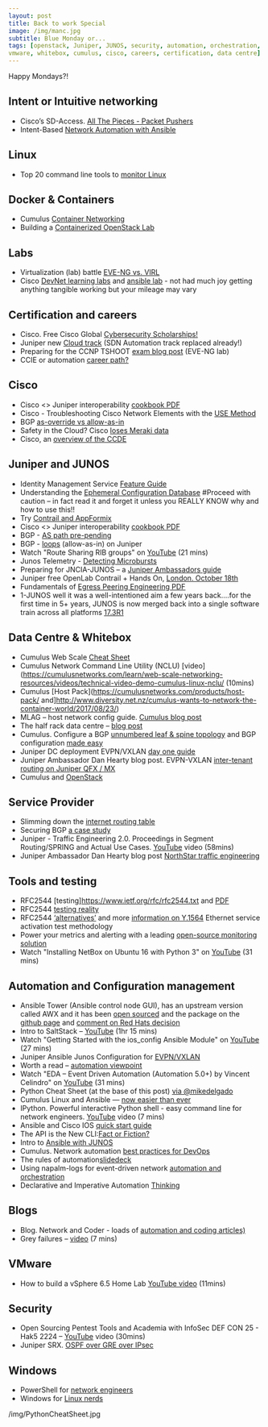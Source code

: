 ```yaml
---
layout: post
title: Back to work Special
image: /img/manc.jpg
subtitle: Blue Monday or...
tags: [openstack, Juniper, JUNOS, security, automation, orchestration, intent, linux, docker, containers, labs, eve-ng, 
vmware, whitebox, cumulus, cisco, careers, certification, data centre]
---
```

Happy Mondays?!

## Intent or Intuitive networking

* Cisco’s SD-Access. [All The Pieces - Packet Pushers](http://packetpushers.net/ciscos-sd-access-pieces/)
* Intent-Based [Network Automation with Ansible](http://jedelman.com/home/intent-based-network-automation-with-ansible/)


## Linux

* Top 20 command line tools to [monitor Linux](https://www.tecmint.com/command-line-tools-to-monitor-linux-performance/)


## Docker & Containers

* Cumulus [Container Networking](https://cumulusnetworks.com/learn/web-scale-networking-resources/validated-design-guides/Validated-Design-Guide-Container-Networking-Addressing-Routing-Domain/)
* Building a [Containerized OpenStack Lab](http://networkop.co.uk/blog/2017/09/08/os-lab-docker/)


## Labs

* Virtualization (lab) battle [EVE-NG vs. VIRL](https://www.802101.com/virtualization-battle-eve-ng-vs-virl/)
* Cisco [DevNet learning labs](https://learninglabs.cisco.com/) and [ansible lab](https://learninglabs.cisco.com/modules/sdx-ansible-intro) - not had much joy getting anything tangible working but your mileage may vary


## Certification and careers

* Cisco. Free Cisco Global [Cybersecurity Scholarships!](https://mkto.cisco.com/security-scholarship)
* Juniper new [Cloud track](https://www.juniper.net/uk/en/training/certification/news/2017/20170908-sdn-automation-track-replacement/) (SDN Automation track replaced already!)
* Preparing for the CCNP TSHOOT [exam blog post](https://www.lab-time.it/2017/09/04/preparing-for-the-ccnp-tshoot-exam/) (EVE-NG lab)
* CCIE or automation [career path?](https://networkerandcoder.wordpress.com/2017/07/25/ccie-vs-network-automation/)


## Cisco

* Cisco <> Juniper interoperability [cookbook PDF](http://networktest.com/jnpriop/cookbook.pdf)
* Cisco - Troubleshooting Cisco Network Elements with the [USE Method](https://www.packetmischief.ca/troubleshooting-cisco-network-elements-with-the-use-method/)
* BGP [as-override vs allow-as-in](https://ccieblog.co.uk/bgp/bgp-as-override-vs-allow-as-in)
* Safety in the Cloud? Cisco [loses Meraki data](https://www.theregister.co.uk/2017/08/06/cisco_meraki_data_loss/)
* Cisco, an [overview of the CCDE](https://zigbits.tech/zndp-010-an-overview-of-the-cisco-certified-design-expert-ccde-certification-with-jeremy-filliben/)


## Juniper and JUNOS

* Identity Management Service [Feature Guide](https://www.juniper.net/documentation/en_US/jims1.0.0/information-products/pathway-pages/feature-guide/jims-guide.html)
* Understanding the [Ephemeral Configuration Database](https://www.juniper.net/documentation/en_US/junos/topics/concept/ephemeral-configuration-database-overview.html) #Proceed with caution – in fact read it and forget it unless you REALLY KNOW why and how to use this!!
* Try [Contrail and AppFormix](http://www.juniper.net/us/en/cloud-software/trial/)
* Cisco <> Juniper interoperability [cookbook PDF](http://networktest.com/jnpriop/cookbook.pdf)
* BGP - [AS path pre-pending](https://orhanergun.net/2016/06/bgp-path-path-prepending/)
* BGP - [loops](http://www.juniper.net/documentation/en_US/junos11.4/topics/reference/configuration-statement/loops-edit-protocols-bgp-family.html) (allow-as-in) on Juniper
* Watch "Route Sharing RIB groups" on [YouTube](https://youtu.be/JT7rwWM8Yn8) (21 mins)
* Junos Telemetry - [Detecting Microbursts](http://forums.juniper.net/t5/Automation-Programmability/Junos-Telemetry-Detecting-Microbursts/ba-p/311225)
* Preparing for JNCIA-JUNOS – a [Juniper Ambassadors guide](http://puluka.com/home/networking/junos/preparing-for-jncia-junos/)
* Juniper free OpenLab Contrail + Hands On, [London. October 18th](https://learningportal.juniper.net/juniper/user_activity_schedule_info.aspx?id=139433&activity=7150)
* Fundamentals of [Egress Peering Engineering PDF](http://www.juniper.net/documentation/en_US/release-independent/solutions/information-products/pathway-pages/epe-fundamentals.pdf)
* 1-JUNOS well it was a well-intentioned aim a few years back....for the first time in 5+ years, JUNOS is now merged back into a single software train across all platforms [17.3R1](http://www.juniper.net/documentation/en_US/junos/information-products/topic-collections/release-notes/17.3/jd0e127.html)


## Data Centre & Whitebox

* Cumulus Web Scale [Cheat Sheet](http://go.cumulusnetworks.com/e/32472/rking-terminology-cheat-sheet-/94mndn/553030751)
* Cumulus Network Command Line Utility (NCLU) [video](https://cumulusnetworks.com/learn/web-scale-networking-resources/videos/technical-video-demo-cumulus-linux-nclu/ (10mins)
* Cumulus [Host Pack](https://cumulusnetworks.com/products/host-pack/ and]http://www.diversity.net.nz/cumulus-wants-to-network-the-container-world/2017/08/23/)
* MLAG – host network config guide. [Cumulus blog post](https://cumulusnetworks.com/blog/5-host-network-configurations-mlag/)
* The half rack data centre – [blog post](https://thenetworkstack.com/the-half-rack-datacenter/)
* Cumulus. Configure a BGP [unnumbered leaf & spine topology](http://codewerx.ca/2016/04/01/tutorial-configure-a-bgp-unnumbered-leaf-spine-topology-with-cumulus-vx-and-gns3/) and BGP configuration [made easy](http://blog.ipspace.net/2015/02/bgp-configuration-made-simple-with.html)
* Juniper DC deployment EVPN/VXLAN [day one guide](http://forums.juniper.net/t5/Day-One-Books/This-Week-Data-Center-Deployment-with-EVPN-VXLAN/ba-p/312164)
* Juniper Ambassador Dan Hearty blog post. EVPN-VXLAN [inter-tenant routing on Juniper QFX / MX](http://www.inetzero.com/qfxmxevpn/)
* Cumulus and [OpenStack](https://cumulusnetworks.com/blog/openstack-and-cumulus-linux/)


## Service Provider

* Slimming down the [internet routing table](https://www.redpill-linpro.com/sysadvent/2016/12/09/slimming-routing-table.html)
* Securing BGP [a case study](https://rule11.tech/securing-bgp-case-study/)
* Juniper - Traffic Engineering 2.0. Proceedings in Segment Routing/SPRING and Actual Use Cases. [YouTube](https://youtu.be/kMv3p2DX-TU) video  (58mins)
* Juniper Ambassador Dan Hearty blog post [NorthStar traffic engineering](https://danhearty.wordpress.com/2017/08/01/juniper-northstar-3-0-signal-traffic-engineered-mpls-lsps-between-te-domains/)


## Tools and testing

* RFC2544 [testing]https://www.ietf.org/rfc/rfc2544.txt and [PDF](https://startrinity.com/VoIP/Resources/sip321.pdf)
* RFC2544 [testing reality](http://www.exfo.com/corporate/blog/2013/still-testing-rfc-2544-really)
* RFC2544 [‘alternatives’](https://tools.ietf.org/html/rfc6815) and more [information on Y.1564](https://www.itu.int/rec/T-REC-Y.1564-201602-I/en) Ethernet service activation test methodology
* Power your metrics and alerting with a leading [open-source monitoring solution](https://prometheus.io/)
* Watch "Installing NetBox on Ubuntu 16 with Python 3" on [YouTube](https://youtu.be/hejOqzUcGZg) (31 mins)


## Automation and Configuration management

* Ansible Tower (Ansible control node GUI), has an upstream version called AWX and it has been [open sourced](https://www.jeffgeerling.com/blog/2017/ansible-open-sources-ansible-tower-awx) and the package on the [github page](https://github.com/ansible/awx) and [comment on Red Hats decision](http://www.diversity.net.nz/red-hat-does-the-right-thing-with-ansible/2017/09/07/)
* Intro to SaltStack – [YouTube](https://www.youtube.com/watch?v=hePo-hLtsPc) (1hr 15 mins)
* Watch "Getting Started with the ios_config Ansible Module" on [YouTube](https://youtu.be/WXLUgDmvHDI) (27 mins)
* Juniper Ansible Junos Configuration for [EVPN/VXLAN](https://github.com/JNPRAutomate/ansible-junos-evpn-vxlan/blob/master/README.md)
* Worth a read – [automation viewpoint](https://thenewstack.io/end-network-automation-know-feel-fine/)
* Watch "EDA – Event Driven Automation (Automation 5.0+) by Vincent Celindro" on [YouTube](https://youtu.be/CAAlj42ofi8) (31 mins)
* Python Cheat Sheet (at the base of this post) [via @mikedelgado](https://twitter.com/mikedelgado)
* Cumulus Linux and Ansible — [now easier than ever](https://cumulusnetworks.com/blog/cumulus-linux-ansible-now-easier-ever/)
* IPython. Powerful interactive Python shell - easy command line for network engineers. [YouTube](https://youtu.be/9msAkdBOzJY) video (7 mins)
* Ansible and Cisco IOS [quick start guide](https://www.ifconfig.it/hugo/post/2017-05-27-ansible-start/)
* The API is the New CLI:[Fact or Fiction?](https://chrisgrundemann.com/index.php/2017/api-new-cli-fact-fiction/)
* Intro to [Ansible with JUNOS](https://github.com/Juniper/Intro-to-Using-Ansible-with-Junos-OS/wiki#junos-os-and-ansible)
* Cumulus. Network automation [best practices for DevOps](https://cumulusnetworks.com/blog/network-automation-best-practices-devops/)
* The rules of automation[slidedeck](https://www.slideshare.net/JeremySchulman/the-rules-of-network-automation-interopnyc-2014)
* Using napalm-logs for event-driven network [automation and orchestration](https://napalm-automation.net/napalm-logs-released/)
* Declarative and Imperative Automation [Thinking](http://ipengineer.net/2017/09/declarative-and-imperative-automation-thinking/)


## Blogs

* Blog. Network and Coder - loads of [automation and coding articles)](https://networkerandcoder.wordpress.com/automation-step-by-step-series/)
* Grey failures – [video](https://rule11.tech/thoughts-grey-failures/) (7 mins)


## VMware

* How to build a vSphere 6.5 Home Lab [YouTube video](https://youtu.be/OsB0JML1qrQ) (11mins)


## Security

* Open Sourcing Pentest Tools and Academia with InfoSec DEF CON 25 - Hak5 2224 – [YouTube](https://youtu.be/q0y7Q9zksII) video (30mins)
* Juniper SRX. [OSPF over GRE over IPsec](https://jncie.eu/firefly-perimeter-ospf-over-gre-over-ipsec/)


## Windows

* PowerShell for [network engineers](https://github.com/1mrobas/PowerShell-for-Networking-Engineers-20170213)
* Windows for [Linux nerds](https://blog.jessfraz.com/post/windows-for-linux-nerds/)

/img/PythonCheatSheet.jpg
